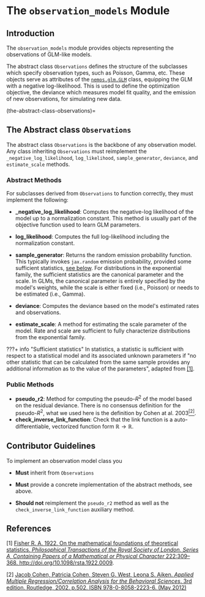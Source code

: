 # The `observation_models` Module

## Introduction

The `observation_models` module provides objects representing the observations of GLM-like models.

The abstract class `Observations` defines the structure of the subclasses which specify observation types, such as Poisson, Gamma, etc. These objects serve as attributes of the [`nemos.glm.GLM`](../03-glm/#the-concrete-class-glm) class, equipping the GLM with a negative log-likelihood. This is used to define the optimization objective, the deviance which measures model fit quality, and the emission of new observations, for simulating new data.

(the-abstract-class-observations)=
## The Abstract class `Observations`

The abstract class `Observations` is the backbone of any observation model. Any class inheriting `Observations` must reimplement the `_negative_log_likelihood`, `log_likelihood`, `sample_generator`, `deviance`, and `estimate_scale` methods.

### Abstract Methods

For subclasses derived from `Observations` to function correctly, they must implement the following:

- **_negative_log_likelihood**: Computes the negative-log likelihood of the model up to a normalization constant. This method is usually part of the objective function used to learn GLM parameters.

- **log_likelihood**: Computes the full log-likelihood including the normalization constant.
  
- **sample_generator**: Returns the random emission probability function. This typically invokes `jax.random` emission probability, provided some sufficient statistics, [see below](#suff-stat). For distributions in the exponential family, the sufficient statistics are the canonical parameter and the scale. In GLMs, the canonical parameter is entirely specified by the model's weights, while the scale is either fixed (i.e., Poisson) or needs to be estimated (i.e., Gamma).
  
- **deviance**: Computes the deviance based on the model's estimated rates and observations.

- **estimate_scale**: A method for estimating the scale parameter of the model. Rate and scale are sufficient to fully characterize distributions from the exponential family.

???+ info "<span id="suff-stat">Sufficient statistics</span>"
    In statistics, a statistic is sufficient with respect to a statistical model and its associated unknown parameters if "no other statistic that can be calculated from the same sample provides any additional information as to the value of the parameters", adapted from [[1]](#ref-1).

### Public Methods

- **pseudo_r2**: Method for computing the pseudo-$R^2$ of the model based on the residual deviance. There is no consensus definition for the pseudo-$R^2$, what we used here is the definition by Cohen at al. 2003[$^{[2]}$](#ref-2). 
- **check_inverse_link_function**: Check that the link function is a auto-differentiable, vectorized function form $\mathbb{R} \longrightarrow \mathbb{R}$.

## Contributor Guidelines 

To implement an observation model class you

- **Must** inherit from `Observations`

- **Must** provide a concrete implementation of the abstract methods, see above.

- **Should not** reimplement the `pseudo_r2` method as well as the `check_inverse_link_function` auxiliary method.

## References
<p id="ref-1">[1]
    <a href="https://doi.org/10.1098/rsta.1922.0009">Fisher R. A. 1922. On the mathematical foundations of theoretical statistics. <em>Philosophical Transactions of the Royal Society of London. Series A, Containing Papers of a Mathematical or Physical Character</em> 222:309–368. http://doi.org/10.1098/rsta.1922.0009</a>.
</p>

<p id="ref-2">
    [2] 
    <a href="https://www.taylorfrancis.com/books/mono/10.4324/9780203774441/applied-multiple-regression-correlation-analysis-behavioral-sciences-jacob-cohen-patricia-cohen-stephen-west-leona-aiken">
        Jacob Cohen, Patricia Cohen, Steven G. West, Leona S. Aiken. <em>Applied Multiple Regression/Correlation Analysis for the Behavioral Sciences</em>. 3rd edition. Routledge, 2002. p.502. ISBN 978-0-8058-2223-6. (May 2012)
    </a>
</p>
